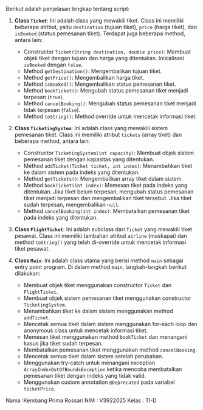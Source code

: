Berikut adalah penjelasan lengkap tentang script:

1. **Class `Ticket`**: Ini adalah class yang mewakili tiket. Class ini memiliki beberapa atribut, yaitu `destination` (tujuan tiket), `price` (harga tiket), dan `isBooked` (status pemesanan tiket). Terdapat juga beberapa method, antara lain:
   - Constructor `Ticket(String destination, double price)`: Membuat objek tiket dengan tujuan dan harga yang ditentukan. Inisialisasi `isBooked` dengan `false`.
   - Method `getDestination()`: Mengembalikan tujuan tiket.
   - Method `getPrice()`: Mengembalikan harga tiket.
   - Method `isBooked()`: Mengembalikan status pemesanan tiket.
   - Method `bookTicket()`: Mengubah status pemesanan tiket menjadi terpesan (`true`).
   - Method `cancelBooking()`: Mengubah status pemesanan tiket menjadi tidak terpesan (`false`).
   - Method `toString()`: Method override untuk mencetak informasi tiket.

2. **Class `TicketingSystem`**: Ini adalah class yang mewakili sistem pemesanan tiket. Class ini memiliki atribut `tickets` (array tiket) dan beberapa method, antara lain:
   - Constructor `TicketingSystem(int capacity)`: Membuat objek sistem pemesanan tiket dengan kapasitas yang ditentukan.
   - Method `addTicket(Ticket ticket, int index)`: Menambahkan tiket ke dalam sistem pada indeks yang ditentukan.
   - Method `getTickets()`: Mengembalikan array tiket dalam sistem.
   - Method `bookTicket(int index)`: Memesan tiket pada indeks yang ditentukan. Jika tiket belum terpesan, mengubah status pemesanan tiket menjadi terpesan dan mengembalikan tiket tersebut. Jika tiket sudah terpesan, mengembalikan `null`.
   - Method `cancelBooking(int index)`: Membatalkan pemesanan tiket pada indeks yang ditentukan.

3. **Class `FlightTicket`**: Ini adalah subclass dari `Ticket` yang mewakili tiket pesawat. Class ini memiliki tambahan atribut `airline` (maskapai) dan method `toString()` yang telah di-override untuk mencetak informasi tiket pesawat.

4. **Class `Main`**: Ini adalah class utama yang berisi method `main` sebagai entry point program. Di dalam method `main`, langkah-langkah berikut dilakukan:
   - Membuat objek tiket menggunakan constructor `Ticket` dan `FlightTicket`.
   - Membuat objek sistem pemesanan tiket menggunakan constructor `TicketingSystem`.
   - Menambahkan tiket ke dalam sistem menggunakan method `addTicket`.
   - Mencetak semua tiket dalam sistem menggunakan for-each loop dan anonymous class untuk mencetak informasi tiket.
   - Memesan tiket menggunakan method `bookTicket` dan menangani kasus jika tiket sudah terpesan.
   - Membatalkan pemesanan tiket menggunakan method `cancelBooking`.
   - Mencetak semua tiket dalam sistem setelah perubahan.
   - Menggunakan try-catch untuk menangani exception `ArrayIndexOutOfBoundsException` ketika mencoba membatalkan pemesanan tiket dengan indeks yang tidak valid.
   - Menggunakan custom annotation `@Deprecated` pada variabel `ticketPrice`.


Nama :Kembang Prima Rossari
NIM : V3922025
Kelas : TI-D
